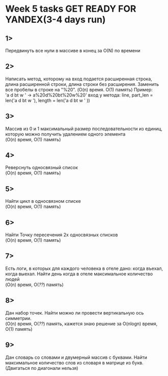 ﻿# Week 5 tasks GET READY FOR YANDEX(3-4 days run)

## 1>
Передвинуть все нули в массиве в конец за O(N) по времени  

## 2>
Написать метод, которому на вход подается расширенная строка, длина расширенной строки, длина строки без расширения. Заменить все пробелы в строке на "%20". (O(n) время. O(1) память)
Пример:  
'a d bt w         ' -> a%20d%20bt%20w%20'
вход у метода: line, part_len = len('a d bt w  '), length = len('a d bt w         ' ))   

## 3>
Массив из 0 и 1 максимальный размер последовательности из единиц, которую можно получить удалением одного элемента   
(O(n) время, O(1) память)      
  
## 4>  
Реверснуть односвязный список  
(O(n) время, O(1) память)  
    
## 5>  
Найти цикл в односвязном списке  
(O(n) время, O(1) память)  
  
## 6>  
Найти Точку пересечения 2х односвязных списков  
(O(n) время, O(1) память)  

## 7>  
Есть логи, в которых для каждого человека в отеле дано: когда въехал, когда выехал. Найти день когда в отеле максимальное количество людей  
(O(n) время, O(*??*) память)
  
## 8>  
Дан набор точек. Найти можно ли провести вертикальную ось симметрии.  
(O(n) время, O(*??*) память, кажется знаю решение за O(nlogn) время, O(1) память)
  
## 9>  
Дан словарь со словами и двумерный массив с буквами. Найти максимальное количество слов из словаря в матрице из букв. (Двигаться по диагонали нельзя)  
